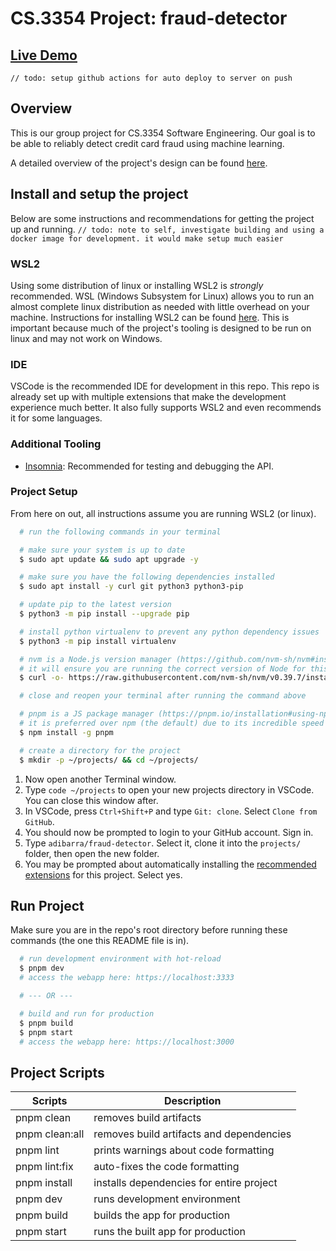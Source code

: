 # CS.3354 Project: fraud-detector

## [Live Demo](https://fraud-detector.adibarra.com)
`// todo: setup github actions for auto deploy to server on push`

## Overview

This is our group project for CS.3354 Software Engineering.
Our goal is to be able to reliably detect credit card fraud using machine learning.

A detailed overview of the project's design can be found [here](./docs/design.md).

## Install and setup the project
Below are some instructions and recommendations for getting the project up and running.
`// todo: note to self, investigate building and using a docker image for development. it would make setup much easier`

### WSL2
Using some distribution of linux or installing WSL2 is *strongly* recommended. WSL (Windows Subsystem for Linux) allows you to run an almost complete linux distribution as needed with little overhead on your machine. Instructions for installing WSL2 can be found [here](https://learn.microsoft.com/en-us/windows/wsl/install). This is important because much of the project's tooling is designed to be run on linux and may not work on Windows.

### IDE
VSCode is the recommended IDE for development in this repo. This repo is already set up with multiple extensions that make the development experience much better. It also fully supports WSL2 and even recommends it for some languages.

### Additional Tooling
- [Insomnia](https://insomnia.rest/): Recommended for testing and debugging the API.

### Project Setup
From here on out, all instructions assume you are running WSL2 (or linux).
```bash
  # run the following commands in your terminal

  # make sure your system is up to date
  $ sudo apt update && sudo apt upgrade -y

  # make sure you have the following dependencies installed
  $ sudo apt install -y curl git python3 python3-pip

  # update pip to the latest version
  $ python3 -m pip install --upgrade pip

  # install python virtualenv to prevent any python dependency issues
  $ python3 -m pip install virtualenv

  # nvm is a Node.js version manager (https://github.com/nvm-sh/nvm#installing-and-updating)
  # it will ensure you are running the correct version of Node for this project
  $ curl -o- https://raw.githubusercontent.com/nvm-sh/nvm/v0.39.7/install.sh | bash

  # close and reopen your terminal after running the command above

  # pnpm is a JS package manager (https://pnpm.io/installation#using-npm)
  # it is preferred over npm (the default) due to its incredible speed and storage space efficiency
  $ npm install -g pnpm

  # create a directory for the project
  $ mkdir -p ~/projects/ && cd ~/projects/
```

1. Now open another Terminal window.
2. Type `code ~/projects` to open your new projects directory in VSCode. You can close this window after.
3. In VSCode, press `Ctrl+Shift+P` and type `Git: clone`. Select `Clone from GitHub`.
4. You should now be prompted to login to your GitHub account. Sign in.
5. Type `adibarra/fraud-detector`. Select it, clone it into the `projects/` folder, then open the new folder.
6. You may be prompted about automatically installing the [recommended extensions](.vscode/extensions.json) for this project. Select yes.

## Run Project
Make sure you are in the repo's root directory before running these commands (the one this README file is in).
```bash
  # run development environment with hot-reload
  $ pnpm dev
  # access the webapp here: https://localhost:3333

  # --- OR ---

  # build and run for production
  $ pnpm build
  $ pnpm start
  # access the webapp here: https://localhost:3000
```

## Project Scripts
|    Scripts     |               Description                |
|----------------|------------------------------------------|
| pnpm clean     | removes build artifacts                  |
| pnpm clean:all | removes build artifacts and dependencies |
| pnpm lint      | prints warnings about code formatting    |
| pnpm lint:fix  | auto-fixes the code formatting           |
| pnpm install   | installs dependencies for entire project |
| pnpm dev       | runs development environment             |
| pnpm build     | builds the app for production            |
| pnpm start     | runs the built app for production        |
